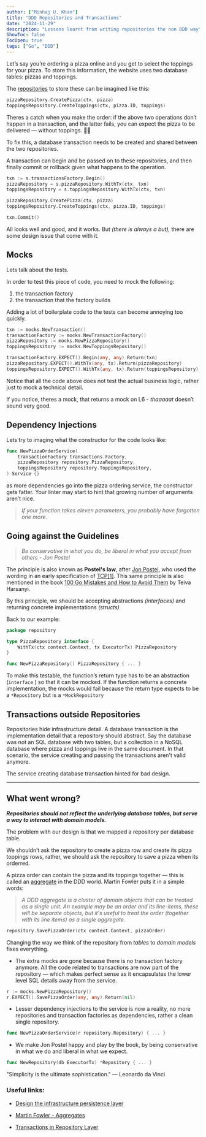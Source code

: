 ```yaml
---
author: ["Minhaj U. Khan"]
title: "DDD Repositories and Transactions"
date: "2024-11-29"
description: "Lessons learnt from writing repositories the non DDD way"
ShowToc: false
TocOpen: true
tags: ["Go", "DDD"]
---
```



Let’s say you’re ordering a pizza online and  you get to select the toppings for your pizza. To store this information, the website uses two database tables: pizzas and toppings. 

The [repositories](https://learn.microsoft.com/en-us/dotnet/architecture/microservices/microservice-ddd-cqrs-patterns/infrastructure-persistence-layer-design) to store these can be imagined like this:

```go
pizzaRepository.CreatePizza(ctx, pizza)
toppingsRepository.CreateToppings(ctx, pizza.ID, toppings)
```

Theres a catch when you make the order: if the above two operations don’t happen in a transaction, and the latter fails, you can expect the pizza to be delivered — without toppings. 🧑‍🍳

To fix this, a database transaction needs to be created and shared between the two repositories. 

A transaction can begin and be passed on to these repositories, and then finally commit or rollback given what happens to the operation.

```go
txn := s.transactionsFactory.Begin()
pizzaRepository = s.pizzaRepository.WithTx(ctx, txn)
toppingsRepository = s.toppingsRepository.WithTx(ctx, txn)

pizzaRepository.CreatePizza(ctx, pizza)
toppingsRepository.CreateToppings(ctx, pizza.ID, toppings)

txn.Commit()
```

All looks well and good, and it works. But *(there is always a but),* there are some design issue that come with it.

## Mocks

Lets talk about the tests.

In order to test this piece of code, you need to mock the following:

1. the transaction factory
2. the transaction that the factory builds

Adding a lot of boilerplate code to the tests can become annoying too quickly. 

```go
txn := mocks.NewTransaction()
transactionFactory := mocks.NewTransactionFactory()
pizzaRepository := mocks.NewPizzaRepository()
toppingsRepository := mocks.NewToppingsRepository()

transactionFactory.EXPECT().Begin(any, any).Return(txn)
pizzaRepository.EXPECT().WithTx(any, tx).Return(pizzaRepository)
toppingsRepository.EXPECT().WithTx(any, tx).Return(toppingsRepository)
```

Notice that all the code above does not test the actual business logic, rather just to mock a technical detail.

If you notice, theres a mock, that returns a mock on L6 - *thaaaaat* doesn’t sound very good.

## Dependency Injections

Lets try to imaging what the constructor for the code looks like:

```go
func NewPizzaOrderService(
	transactionFactory transactions.Factory,
	pizzaRepository repository.PizzaRepository,
	toppingsRepository repository.ToppingsRepository,
) Service {}
```

as more dependencies go into the pizza ordering service, the constructor gets fatter. Your linter may start to hint that growing number of arguments aren’t nice. 

> *If your function takes eleven parameters, you probably have forgotten one more.*
> 

## Going against the Guidelines

> *Be conservative in what you do, be liberal in what you accept from others - Jon Postel*
> 

The principle is also known as **Postel's law**, after [Jon Postel](https://en.wikipedia.org/wiki/Jon_Postel), who used the wording in an early specification of [TCP](https://en.wikipedia.org/wiki/Transmission_Control_Protocol)[[1]](https://en.wikipedia.org/wiki/Robustness_principle#cite_note-1). This same principle is also mentioned in the book [100 Go Mistakes and How to Avoid Them](https://www.oreilly.com/library/view/100-go-mistakes/9781617299599/) by Teiva Harsanyi.

By this principle, we should be accepting abstractions *(interfaces)* and returning concrete implementations *(structs)*

Back to our example:

```go
package repository

type PizzaRepository interface {
	WithTx(ctx context.Context, tx ExecutorTx) PizzaRepository
}

func NewPizzaRepository() PizzaRepository { ... }
```

To make this testable, the function’s return type has to be an abstraction (`interface` ) so that it can be mocked. If the function returns a concrete implementation, the mocks would fail because the return type expects to be a `*Repository` but is a `*MockRepository`

## Transactions outside Repositories

Repositories hide infrastructure detail. A database transaction is the implementation detail that a repository should abstract. Say the database was not an SQL database with two tables, but a collection in a NoSQL database where pizza and toppings live in the same document. In that scenario, the service creating and passing the transactions aren't valid anymore. 

The service creating database transaction hinted for bad design.

---

## What went wrong?

***Repositories should not reflect the underlying database tables, but serve a way to interact with domain models.*** 

The problem with our design is that we mapped a repository per database table. 

We shouldn’t ask the repository to create a pizza row and create its pizza toppings rows, rather, we should ask the repository to save a pizza when its orderred. 

A pizza order can contain the pizza and its toppings together — this is called an [aggregate](https://martinfowler.com/bliki/DDD_Aggregate.html) in the DDD world. Martin Fowler puts it in a simple words:

> *A DDD aggregate is a cluster of domain objects that can be treated as a single unit. An example may be an order and its line-items, these will be separate objects, but it's useful to treat the order (together with its line items) as a single aggregate.*
> 

```go
repository.SavePizzaOrder(ctx context.Context, pizzaOrder)
```

Changing the way we think of the repository from *tables* to *domain models* fixes everything. 

- The extra mocks are gone because there is no transaction factory anymore. All the code related to transactions are now part of the repository — which makes perfect sense as it encapsulates the lower level SQL details away from the service.

```go
r := mocks.NewPizzaRepository()
r.EXPECT().SavePizzaOrder(any, any).Return(nil)
```

- Lesser dependency injections to the service is now a reality, no more repositories and transaction factories as dependencies, rather a clean single repository.

```go
func NewPizzaOrderService(r repository.Repository) { ... }
```

- We make Jon Postel happy and play by the book, by being conservative in what we do and liberal in what we expect.

```go
func NewRepository(db ExecutorTx) *Repository { ... }
```

"Simplicity is the ultimate sophistication." — Leonardo da Vinci


### Useful links:

- [Design the infrastructure persistence layer](https://learn.microsoft.com/en-us/dotnet/architecture/microservices/microservice-ddd-cqrs-patterns/infrastructure-persistence-layer-design)

- [Martin Fowler - Aggregates](https://martinfowler.com/bliki/DDD_Aggregate.html)

- [Transactions in Repository Layer](https://www.reddit.com/r/golang/comments/xe2zk4/transactions_in_repository_layer/)